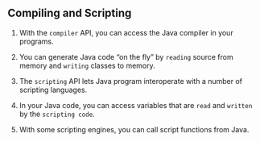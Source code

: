 ## Compiling and Scripting

1. With the `compiler` API, you can access the Java compiler in your programs.

2. You can generate Java code “on the fly” by `reading` source from memory and `writing` classes to memory.

3. The `scripting` API lets Java program interoperate with a number of scripting languages.

4. In your Java code, you can access variables that are `read` and `written` by the `scripting code`.

5. With some scripting engines, you can call script functions from Java.
